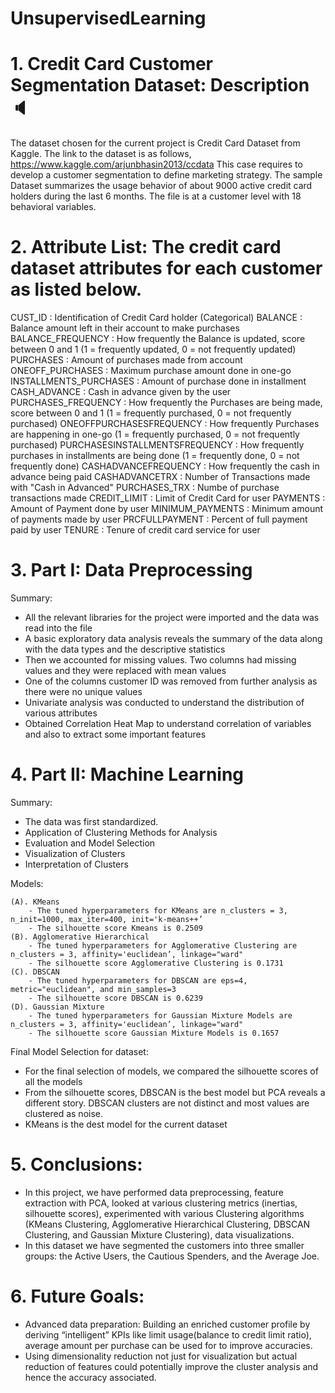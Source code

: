 # UnsupervisedLearning

# 1. Credit Card Customer Segmentation Dataset: Description 🔈

The dataset chosen for the current project is Credit Card Dataset from Kaggle. The link to the dataset is as follows, https://www.kaggle.com/arjunbhasin2013/ccdata
This case requires to develop a customer segmentation to define marketing strategy. The sample Dataset summarizes the usage behavior of about 9000 active credit card holders during the last 6 months. The file is at a customer level with 18 behavioral variables.

# 2. Attribute List: The credit card dataset attributes for each customer as listed below.

CUST_ID : Identification of Credit Card holder (Categorical)
BALANCE : Balance amount left in their account to make purchases
BALANCE_FREQUENCY : How frequently the Balance is updated, score between 0 and 1 (1 = frequently updated, 0 = not frequently updated)
PURCHASES : Amount of purchases made from account
ONEOFF_PURCHASES : Maximum purchase amount done in one-go
INSTALLMENTS_PURCHASES : Amount of purchase done in installment
CASH_ADVANCE : Cash in advance given by the user
PURCHASES_FREQUENCY : How frequently the Purchases are being made, score between 0 and 1 (1 = frequently purchased, 0 = not frequently purchased)
ONEOFFPURCHASESFREQUENCY : How frequently Purchases are happening in one-go (1 = frequently purchased, 0 = not frequently purchased)
PURCHASESINSTALLMENTSFREQUENCY : How frequently purchases in installments are being done (1 = frequently done, 0 = not frequently done)
CASHADVANCEFREQUENCY : How frequently the cash in advance being paid
CASHADVANCETRX : Number of Transactions made with "Cash in Advanced"
PURCHASES_TRX : Numbe of purchase transactions made
CREDIT_LIMIT : Limit of Credit Card for user
PAYMENTS : Amount of Payment done by user
MINIMUM_PAYMENTS : Minimum amount of payments made by user
PRCFULLPAYMENT : Percent of full payment paid by user
TENURE : Tenure of credit card service for user

# 3. Part I: Data Preprocessing 

Summary:

- All the relevant libraries for the project were imported and the data was read into the file
- A basic exploratory data analysis reveals the summary of the data along with the data types and the descriptive statistics
- Then we accounted for missing values.  Two columns had missing values and they were replaced with mean values
- One of the columns customer ID was removed from further analysis as there were no unique values
- Univariate analysis was conducted to understand the distribution of various attributes
- Obtained Correlation Heat Map to understand correlation of variables and also to extract some important features

# 4. Part II: Machine Learning

Summary:

- The data was first standardized.
- Application of Clustering Methods for Analysis
- Evaluation and Model Selection
- Visualization of Clusters
- Interpretation of Clusters

Models:

	(A). KMeans
        - The tuned hyperparameters for KMeans are n_clusters = 3, n_init=1000, max_iter=400, init='k-means++’
        - The silhouette score Kmeans is 0.2509
	(B). Agglomerative Hierarchical
        - The tuned hyperparameters for Agglomerative Clustering are n_clusters = 3, affinity='euclidean’, linkage="ward"
        - The silhouette score Agglomerative Clustering is 0.1731
	(C). DBSCAN
        - The tuned hyperparameters for DBSCAN are eps=4, metric="euclidean", and min_samples=3
        - The silhouette score DBSCAN is 0.6239
	(D). Gaussian Mixture
        - The tuned hyperparameters for Gaussian Mixture Models are n_clusters = 3, affinity='euclidean’, linkage="ward"
        - The silhouette score Gaussian Mixture Models is 0.1657

Final Model Selection for dataset:

- For the final selection of models, we compared the silhouette scores of all the models
- From the silhouette scores, DBSCAN is the best model but PCA reveals a different story. DBSCAN clusters are 
not distinct and most values are clustered as noise. 
- KMeans is the dest model for the current dataset

# 5. Conclusions:
 
- In this project, we have performed data preprocessing, feature extraction with PCA, looked at various clustering metrics (inertias, silhouette scores), experimented with various Clustering algorithms (KMeans Clustering, Agglomerative Hierarchical Clustering, DBSCAN Clustering, and Gaussian Mixture Clustering), data visualizations.
- In this dataset we have segmented the customers into three smaller groups: the Active Users, the Cautious Spenders, and the Average Joe.

# 6. Future Goals:

- Advanced data preparation: Building an enriched customer profile by deriving “intelligent” KPIs like limit usage(balance to credit limit ratio), average amount per purchase can be used for to improve accuracies.
- Using dimensionality reduction not just for visualization but actual reduction of features could potentially improve the cluster analysis and hence the accuracy associated.